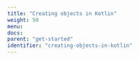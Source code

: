```yaml
---
title: "Creating objects in Kotlin"
weight: 50
menu:
docs:
parent: "get-started"
identifier: "creating-objects-in-kotlin"
---
```

